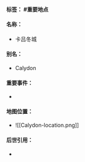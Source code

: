 #### 标签： #重要地点
#### 名称：
- 卡吕冬城
#### 别名：
- Calydon
#### 重要事件：
- 
#### 地图位置：
- ![[Calydon-location.png]]
#### 后世引用：
- 